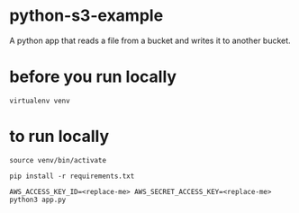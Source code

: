 # python-s3-example
A python app that reads a file from a bucket and writes it to another bucket.


# before you  run locally
`virtualenv venv`

# to run locally
`source venv/bin/activate`

`pip install -r requirements.txt`

`AWS_ACCESS_KEY_ID=<replace-me> AWS_SECRET_ACCESS_KEY=<replace-me> python3 app.py`
